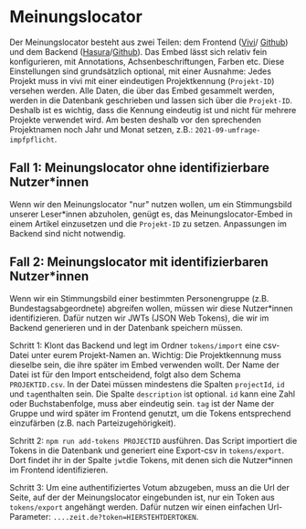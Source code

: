 # Meinungslocator

Der Meinungslocator besteht aus zwei Teilen: dem Frontend ([Vivi](https://vivi.zeit.de/repository/administratives/embeds/2023/meinungslocator/zg-meinungslocator/)/
[Github](https://github.com/ZeitOnline/zg-meinungslocator)) und dem Backend ([Hasura](https://hasura-admin.prod.zg.zon.zeit.de/meinungslocator/console/)/[Github](https://github.com/ZeitOnline/zg-meinungslocator-backend)).
Das Embed lässt sich relativ fein konfigurieren, mit Annotations, Achsenbeschriftungen, Farben etc.
Diese Einstellungen sind grundsätzlich optional, mit einer Ausnahme: Jedes Projekt muss in vivi mit einer eindeutigen
Projektkennung (`Projekt-ID`) versehen werden. Alle Daten, die über das Embed gesammelt werden,
werden in die Datenbank geschrieben und lassen sich über die `Projekt-ID`. Deshalb ist es wichtig, dass die Kennung eindeutig ist und nicht für mehrere
Projekte verwendet wird. Am besten deshalb vor den sprechenden Projektnamen noch Jahr und Monat setzen, z.B.: `2021-09-umfrage-impfpflicht`.

## Fall 1: Meinungslocator ohne identifizierbare Nutzer\*innen

Wenn wir den Meinungslocator "nur" nutzen wollen, um ein Stimmungsbild unserer Leser\*innen abzuholen,
genügt es, das Meinungslocator-Embed in einem Artikel einzusetzen und die `Projekt-ID` zu setzen. Anpassungen im Backend
sind nicht notwendig.

## Fall 2: Meinungslocator mit identifizierbaren Nutzer\*innen

Wenn wir ein Stimmungsbild einer bestimmten Personengruppe (z.B. Bundestagsabgeordnete) abgreifen wollen,
müssen wir diese Nutzer\*innen identifizieren. Dafür nutzen wir JWTs (JSON Web Tokens), die wir im Backend generieren und
in der Datenbank speichern müssen.

Schritt 1: Klont das Backend und legt im Ordner `tokens/import` eine csv-Datei unter eurem Projekt-Namen an.
Wichtig: Die Projektkennung muss dieselbe sein, die ihre später im Embed verwenden wollt. Der Name der Datei ist für den Import
entscheidend, folgt also dem Schema `PROJEKTID.csv`. In der Datei müssen mindestens die Spalten `projectId`, `id` und `tag`enthalten sein.
Die Spalte `description` ist optional. `id` kann eine Zahl oder Buchstabenfolge, muss aber eindeutig sein. `tag` ist der Name der Gruppe
und wird später im Frontend genutzt, um die Tokens entsprechend einzufärben (z.B. nach Parteizugehörigkeit).

Schritt 2: `npm run add-tokens PROJECTID` ausführen. Das Script importiert die Tokens in die Datenbank und generiert
eine Export-csv in `tokens/export`. Dort findet ihr in der Spalte `jwt`die Tokens, mit denen sich die Nutzer\*innen
im Frontend identifizieren.

Schritt 3: Um eine authentifiziertes Votum abzugeben, muss an die Url der Seite, auf der der Meinungslocator eingebunden
ist, nur ein Token aus `tokens/export` angehängt werden. Dafür nutzen wir einen einfachen Url-Parameter: `....zeit.de?token=HIERSTEHTDERTOKEN`.
